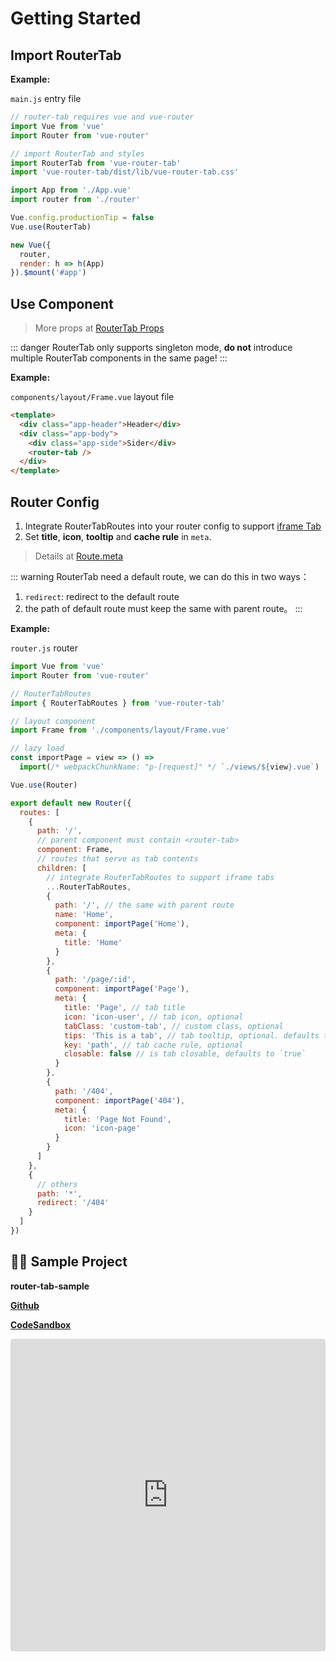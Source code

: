 # Getting Started

## Import RouterTab

**Example:**

`main.js` entry file

```javascript {6,7,13}
// router-tab requires vue and vue-router
import Vue from 'vue'
import Router from 'vue-router'

// import RouterTab and styles
import RouterTab from 'vue-router-tab'
import 'vue-router-tab/dist/lib/vue-router-tab.css'

import App from './App.vue'
import router from './router'

Vue.config.productionTip = false
Vue.use(RouterTab)

new Vue({
  router,
  render: h => h(App)
}).$mount('#app')
```

## Use Component

> More props at [RouterTab Props](../../api/README.md#router-tab-props)

::: danger
RouterTab only supports singleton mode, **do not** introduce multiple RouterTab components in the same page!
:::

**Example:**

`components/layout/Frame.vue` layout file

```html {5}
<template>
  <div class="app-header">Header</div>
  <div class="app-body">
    <div class="app-side">Sider</div>
    <router-tab />
  </div>
</template>
```

## Router Config

1. Integrate RouterTabRoutes into your router config to support [iframe Tab](iframe.md)
2. Set **title**, **icon**, **tooltip** and **cache rule** in `meta`.

> Details at [Route.meta](../../api/README.md#route-meta)

::: warning
RouterTab need a default route, we can do this in two ways：

1. `redirect`: redirect to the default route
2. the path of default route must keep the same with parent route。
   :::

**Example:**

`router.js` router

```javascript {5,8,17,19,21,23,25,38,39,40,41,42,43}
import Vue from 'vue'
import Router from 'vue-router'

// RouterTabRoutes
import { RouterTabRoutes } from 'vue-router-tab'

// layout component
import Frame from './components/layout/Frame.vue'

// lazy load
const importPage = view => () =>
  import(/* webpackChunkName: "p-[request]" */ `./views/${view}.vue`)

Vue.use(Router)

export default new Router({
  routes: [
    {
      path: '/',
      // parent component must contain <router-tab>
      component: Frame,
      // routes that serve as tab contents
      children: [
        // integrate RouterTabRoutes to support iframe tabs
        ...RouterTabRoutes,
        {
          path: '/', // the same with parent route
          name: 'Home',
          component: importPage('Home'),
          meta: {
            title: 'Home'
          }
        },
        {
          path: '/page/:id',
          component: importPage('Page'),
          meta: {
            title: 'Page', // tab title
            icon: 'icon-user', // tab icon, optional
            tabClass: 'custom-tab', // custom class, optional
            tips: 'This is a tab', // tab tooltip, optional. defaults to `meta.title`
            key: 'path', // tab cache rule, optional
            closable: false // is tab closable, defaults to `true`
          }
        },
        {
          path: '/404',
          component: importPage('404'),
          meta: {
            title: 'Page Not Found',
            icon: 'icon-page'
          }
        }
      ]
    },
    {
      // others
      path: '*',
      redirect: '/404'
    }
  ]
})
```

## 👨‍💻 Sample Project

**router-tab-sample**

[**Github**](https://github.com/bhuh12/router-tab-sample)

[**CodeSandbox**](https://codesandbox.io/s/github/bhuh12/router-tab-sample)

<iframe
  src="https://codesandbox.io/embed/github/bhuh12/router-tab-sample/tree/main/?fontsize=14&hidenavigation=1&theme=dark"
  style="width:100%; height:500px; border:0; border-radius: 4px; overflow:hidden;"
  title="router-tab-sample"
  allow="geolocation; microphone; camera; midi; vr; accelerometer; gyroscope; payment; ambient-light-sensor; encrypted-media; usb"
  sandbox="allow-modals allow-forms allow-popups allow-scripts allow-same-origin"
></iframe>
